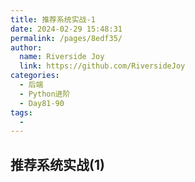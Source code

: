 ```yaml
---
title: 推荐系统实战-1
date: 2024-02-29 15:48:31
permalink: /pages/8edf35/
author:
  name: Riverside Joy
  link: https://github.com/RiversideJoy
categories:
  - 后端
  - Python进阶
  - Day81-90
tags:
  - 
---
```

## 推荐系统实战(1)

